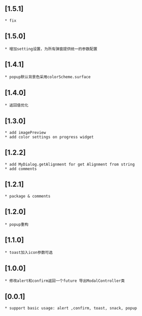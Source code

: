 ## [1.5.1]
    * fix

## [1.5.0]
    * 增加setting设置，为所有弹窗提供统一的参数配置

## [1.4.1]
    * popup默认背景色采用colorScheme.surface

## [1.4.0]
    * 返回值优化

## [1.3.0]
    * add imagePreview
    * add color settings on progress widget

## [1.2.2]
    * add MyDialog.getAlignment for get Alignment from string
    * add comments

## [1.2.1]
    * package & comments

## [1.2.0]
    * popup重构

## [1.1.0]
    * toast加入icon参数可选

## [1.0.0]
    * 修改alert和confirm返回一个future 导出ModalController类

## [0.0.1]
    * support basic usage: alert ,confirm, toast, snack, popup